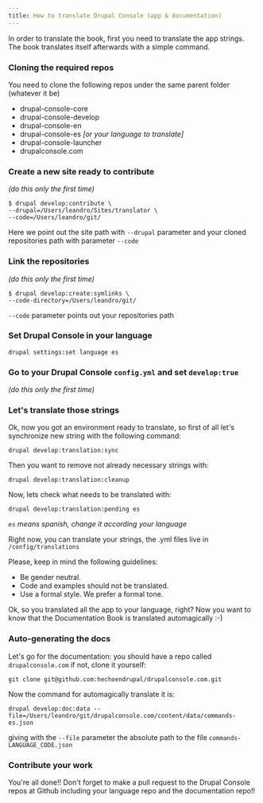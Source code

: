 ```yaml
---
title: How to translate Drupal Console (app & documentation)
---
```


In order to translate the book, first you need to translate the app strings. 
The book translates itself afterwards with a simple command.

### Cloning the required repos

You need to clone the following repos under the same parent folder (whatever it be)

- drupal-console-core
- drupal-console-develop
- drupal-console-en
- drupal-console-es _[or your language to translate]_
- drupal-console-launcher
- drupalconsole.com

### Create a new site ready to contribute
_(do this only the first time)_

```
$ drupal develop:contribute \
--drupal=/Users/leandro/Sites/translator \
--code=/Users/leandro/git/
```

Here we point out the site path with `--drupal` parameter and your cloned repositories path with parameter `--code`

### Link the repositories
_(do this only the first time)_

```
$ drupal develop:create:symlinks \
--code-directory=/Users/leandro/git/
```

`--code` parameter points out your repositories path

### Set Drupal Console in your language
`drupal settings:set language es`

### Go to your Drupal Console `config.yml` and set `develop:true`
_(do this only the first time)_


### Let's translate those strings

Ok, now you got an environment ready to translate, so first of all let's synchronize new string with the following command:

```
drupal develop:translation:sync
```

Then you want to remove not already necessary strings with:

```
drupal develop:translation:cleanup
```

Now, lets check what needs to be translated with:

```
drupal develop:translation:pending es
```

_`es` means spanish, change it according your language_

Right now, you can translate your strings, the .yml files live in `/config/translations`

Please, keep in mind the following guidelines:

- Be gender neutral.
- Code and examples should not be translated.
- Use a formal style. We prefer a formal tone.

Ok, so you translated all the app to your language, right? Now you want to know that the Documentation Book is translated automagically :-)

### Auto-generating the docs
Let's go for the documentation: you should have a repo called `drupalconsole.com` if not, clone it yourself:

```
git clone git@github.com:hechoendrupal/drupalconsole.com.git
```

Now the command for automagically translate it is:

```
drupal develop:doc:data --file=/Users/leandro/git/drupalconsole.com/content/data/commands-es.json
```

giving with the `--file` parameter the absolute path to the file `commands-LANGUAGE_CODE.json`

### Contribute your work
You're all done!!
Don't forget to make a pull request to the Drupal Console repos at Github including your language repo and the documentation repo!!
